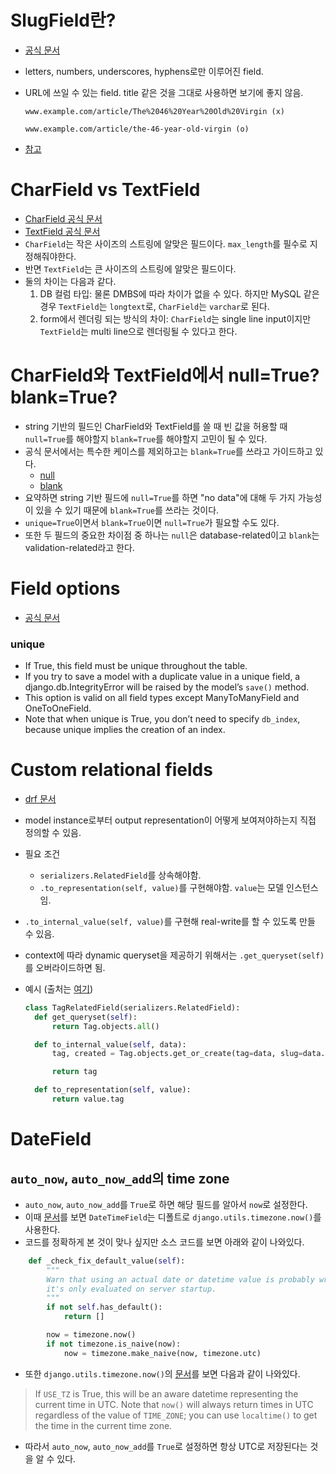 # SlugField란?

- [공식 문서](https://docs.djangoproject.com/en/3.2/ref/models/fields/#slugfield)
- letters, numbers, underscores, hyphens로만 이루어진 field.
- URL에 쓰일 수 있는 field. title 같은 것을 그대로 사용하면 보기에 좋지 않음.

  ```
  www.example.com/article/The%2046%20Year%20Old%20Virgin (x)

  www.example.com/article/the-46-year-old-virgin (o)
  ```

- [참고](https://itmining.tistory.com/119)

# CharField vs TextField

- [CharField 공식 문서](https://docs.djangoproject.com/en/3.2/ref/models/fields/#django.db.models.CharField)
- [TextField 공식 문서](https://docs.djangoproject.com/en/3.2/ref/models/fields/#django.db.models.TextField)
- `CharField`는 작은 사이즈의 스트링에 알맞은 필드이다. `max_length`를 필수로 지정해줘야한다.
- 반면 `TextField`는 큰 사이즈의 스트링에 알맞은 필드이다.
- 둘의 차이는 다음과 같다.
  1. DB 컬럼 타입: 물론 DMBS에 따라 차이가 없을 수 있다. 하지만 MySQL 같은 경우 `TextField`는 `longtext`로, `CharField`는 `varchar`로 된다.
  2. form에서 렌더링 되는 방식의 차이: `CharField`는 single line input이지만 `TextField`는 multi line으로 렌더링될 수 있다고 한다.

# CharField와 TextField에서 null=True? blank=True?

- string 기반의 필드인 CharField와 TextField를 쓸 때 빈 값을 허용할 때 `null=True`를 해야할지 `blank=True`를 해야할지 고민이 될 수 있다.
- 공식 문서에서는 특수한 케이스를 제외하고는 `blank=True`를 쓰라고 가이드하고 있다.
  - [null](https://docs.djangoproject.com/en/3.2/ref/models/fields/#null)
  - [blank](https://docs.djangoproject.com/en/3.2/ref/models/fields/#blank)
- 요약하면 string 기반 필드에 `null=True`를 하면 "no data"에 대해 두 가지 가능성이 있을 수 있기 때문에 `blank=True`를 쓰라는 것이다.
- `unique=True`이면서 `blank=True`이면 `null=True`가 필요할 수도 있다.
- 또한 두 필드의 중요한 차이점 중 하나는 `null`은 database-related이고 `blank`는 validation-related라고 한다.

# Field options

- [공식 문서](https://docs.djangoproject.com/en/3.2/ref/models/fields/#field-options)

### unique

- If True, this field must be unique throughout the table.
- If you try to save a model with a duplicate value in a unique field, a django.db.IntegrityError will be raised by the model’s `save()` method.
- This option is valid on all field types except ManyToManyField and OneToOneField.
- Note that when unique is True, you don’t need to specify `db_index`, because unique implies the creation of an index.

# Custom relational fields

- [drf 문서](https://www.django-rest-framework.org/api-guide/relations/#custom-relational-fields)
- model instance로부터 output representation이 어떻게 보여져야하는지 직접 정의할 수 있음.
- 필요 조건
  - `serializers.RelatedField`를 상속해야함.
  - `.to_representation(self, value)`를 구현해야함. `value`는 모델 인스턴스임.
- `.to_internal_value(self, value)`를 구현해 real-write를 할 수 있도록 만들 수 있음.
- context에 따라 dynamic queryset을 제공하기 위해서는 `.get_queryset(self)`를 오버라이드하면 됨.
- 예시 (출처는 [여기](https://github.com/gothinkster/django-realworld-example-app/blob/master/conduit/apps/articles/relations.py#L6))

  ```python
  class TagRelatedField(serializers.RelatedField):
    def get_queryset(self):
        return Tag.objects.all()

    def to_internal_value(self, data):
        tag, created = Tag.objects.get_or_create(tag=data, slug=data.lower())

        return tag

    def to_representation(self, value):
        return value.tag
  ```

# DateField

## `auto_now`, `auto_now_add`의 time zone

- `auto_now`, `auto_now_add`를 `True`로 하면 해당 필드를 알아서 `now`로 설정한다.
- 이때 [문서](https://docs.djangoproject.com/en/3.2/ref/models/fields/#django.db.models.DateField.auto_now_add)를 보면 `DateTimeField`는 디폴트로 `django.utils.timezone.now()`를 사용한다.
- 코드를 정확하게 본 것이 맞나 싶지만 소스 코드를 보면 아래와 같이 나와있다.

```python
    def _check_fix_default_value(self):
        """
        Warn that using an actual date or datetime value is probably wrong;
        it's only evaluated on server startup.
        """
        if not self.has_default():
            return []

        now = timezone.now()
        if not timezone.is_naive(now):
            now = timezone.make_naive(now, timezone.utc)
```

- 또한 `django.utils.timezone.now()`의 [문서](https://docs.djangoproject.com/en/3.2/ref/utils/#django.utils.timezone.now)를 보면 다음과 같이 나와있다.

> If `USE_TZ` is True, this will be an aware datetime representing the current time in UTC. Note that `now()` will always return times in UTC regardless of the value of `TIME_ZONE`; you can use `localtime()` to get the time in the current time zone.

- 따라서 `auto_now`, `auto_now_add`를 `True`로 설정하면 항상 UTC로 저장된다는 것을 알 수 있다.
